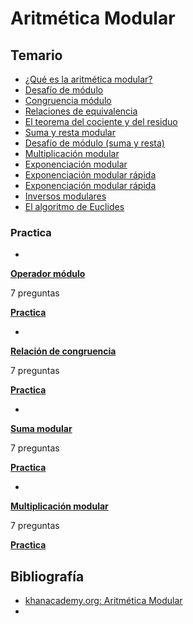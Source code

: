# Aritmética Modular

## Temario

- [¿Qué es la aritmética modular?](https://es.khanacademy.org/computing/computer-science/cryptography/modarithmetic/a/what-is-modular-arithmetic)
- [Desafío de módulo](https://es.khanacademy.org/computing/computer-science/cryptography/modarithmetic/pi/modulo-challenge)
- [Congruencia módulo](https://es.khanacademy.org/computing/computer-science/cryptography/modarithmetic/a/congruence-modulo)
- [Relaciones de equivalencia](https://es.khanacademy.org/computing/computer-science/cryptography/modarithmetic/a/equivalence-relations)
- [El teorema del cociente y del residuo](https://es.khanacademy.org/computing/computer-science/cryptography/modarithmetic/a/the-quotient-remainder-theorem)
- [Suma y resta modular](https://es.khanacademy.org/computing/computer-science/cryptography/modarithmetic/a/modular-addition-and-subtraction)
- [Desafío de módulo (suma y resta)](https://es.khanacademy.org/computing/computer-science/cryptography/modarithmetic/pi/modulo-challenge-addition-and-subtraction)
- [Multiplicación modular](https://es.khanacademy.org/computing/computer-science/cryptography/modarithmetic/a/modular-multiplication)
- [Exponenciación modular](https://es.khanacademy.org/computing/computer-science/cryptography/modarithmetic/a/modular-exponentiation)
- [Exponenciación modular rápida](https://es.khanacademy.org/computing/computer-science/cryptography/modarithmetic/a/fast-modular-exponentiation)
- [Exponenciación modular rápida](https://es.khanacademy.org/computing/computer-science/cryptography/modarithmetic/pi/fast-modular-exponentiation)
- [Inversos modulares](https://es.khanacademy.org/computing/computer-science/cryptography/modarithmetic/a/modular-inverses)
- [El algoritmo de Euclides](https://es.khanacademy.org/computing/computer-science/cryptography/modarithmetic/a/the-euclidean-algorithm)

### Practica

- 

  [**Operador módulo**](https://es.khanacademy.org/computing/computer-science/cryptography/modarithmetic/e/modulo-operator)

  7 preguntas

  [**Practica**](https://es.khanacademy.org/computing/computer-science/cryptography/modarithmetic/e/modulo-operator)

- 

  [**Relación de congruencia**](https://es.khanacademy.org/computing/computer-science/cryptography/modarithmetic/e/congruence-relation)

  7 preguntas

  [**Practica**](https://es.khanacademy.org/computing/computer-science/cryptography/modarithmetic/e/congruence-relation)

- 

  [**Suma modular**](https://es.khanacademy.org/computing/computer-science/cryptography/modarithmetic/e/modular-addition)

  7 preguntas

  [**Practica**](https://es.khanacademy.org/computing/computer-science/cryptography/modarithmetic/e/modular-addition)

- 

  [**Multiplicación modular**](https://es.khanacademy.org/computing/computer-science/cryptography/modarithmetic/e/modular-multiplication)

  7 preguntas

  [**Practica**](https://es.khanacademy.org/computing/computer-science/cryptography/modarithmetic/e/modular-multiplication)

## Bibliografía

- [khanacademy.org: Aritmética Modular](https://es.khanacademy.org/computing/computer-science/cryptography/modarithmetic/a/what-is-modular-arithmetic)
- 










